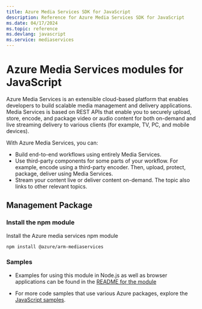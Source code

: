 ```yaml
---
title: Azure Media Services SDK for JavaScript
description: Reference for Azure Media Services SDK for JavaScript
ms.date: 04/17/2024
ms.topic: reference
ms.devlang: javascript
ms.service: mediaservices
---
```

# Azure Media Services modules for JavaScript

Azure Media Services is an extensible cloud-based platform that enables developers to build scalable media management and delivery applications. Media Services is based on REST APIs that enable you to securely upload, store, encode, and package video or audio content for both on-demand and live streaming delivery to various clients (for example, TV, PC, and mobile devices).

With Azure Media Services, you can:
- Build end-to-end workflows using entirely Media Services. 
- Use third-party components for some parts of your workflow. For example, encode using a third-party encoder. Then, upload, protect, package, deliver using Media Services.
- Stream your content live or deliver content on-demand. The topic also links to other relevant topics.

## Management Package

### Install the npm module

Install the Azure media services npm module

```bash
npm install @azure/arm-mediaservices
```

### Samples

* Examples for using this module in Node.js as well as browser applications can be found in the [README for the module](https://www.npmjs.com/package/@azure/arm-mediaservices)

* For more code samples that use various Azure packages, explore the [JavaScript samples](https://docs.microsoft.com/samples/browse/?languages=javascript).